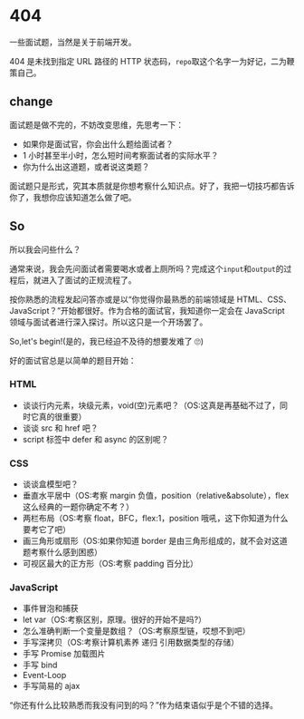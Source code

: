 # 404

一些面试题，当然是关于前端开发。

404 是未找到指定 URL 路径的 HTTP 状态码，`repo`取这个名字一为好记，二为鞭策自己。

## change

面试题是做不完的，不妨改变思维，先思考一下：

- 如果你是面试官，你会出什么题给面试者？
- 1 小时甚至半小时，怎么短时间考察面试者的实际水平？
- 你为什么出这道题，或者说这类题？

面试题只是形式，究其本质就是你想考察什么知识点。好了，我把一切技巧都告诉你了，我想你应该知道怎么做了吧。

## So

所以我会问些什么？

通常来说，我会先问面试者需要喝水或者上厕所吗？完成这个`input`和`output`的过程后，就进入了面试的正规流程了。

按你熟悉的流程发起问答亦或是以“你觉得你最熟悉的前端领域是 HTML、CSS、JavaScript？”开始都很好。作为合格的面试官，我知道你一定会在 JavaScript 领域与面试者进行深入探讨。所以这只是一个开场罢了。

So,let's begin!(是的，我已经迫不及待的想要发难了 🙄)

好的面试官总是以简单的题目开始：

### HTML

- 谈谈行内元素，块级元素，void(空)元素吧？（OS:这真是再基础不过了，同时它真的很重要）
- 谈谈 src 和 href 吧？
- script 标签中 defer 和 async 的区别呢？

### CSS

- 谈谈盒模型吧？
- 垂直水平居中（OS:考察 margin 负值，position（relative&absolute），flex 这么经典的一题你确定不考？）
- 两栏布局（OS:考察 float，BFC，flex:1，position 哦吼，这下你知道为什么要考它了吧）
- 画三角形或扇形（OS:如果你知道 border 是由三角形组成的，就不会对这道题考察什么感到困惑）
- 可视区最大的正方形（OS:考察 padding 百分比）

### JavaScript

- 事件冒泡和捕获
- let var（OS:考察区别，原理。很好的开始不是吗?）
- 怎么准确判断一个变量是数组？（OS:考察原型链，哎想不到吧）
- 手写深拷贝（OS:考察计算机素养 递归 引用数据类型的存储）
- 手写 Promise 加载图片
- 手写 bind
- Event-Loop
- 手写简易的 ajax

“你还有什么比较熟悉而我没有问到的吗？”作为结束语似乎是个不错的选择。
